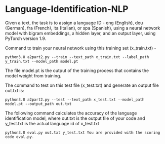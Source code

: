 # Language-Identification-NLP
Given a text, the task is to assign a language ID - eng (English), deu (German), fra (French), ita (Italian), or spa (Spanish), using a neural network model with bigram embeddings, a hidden layer, and an output layer, using PyTorch version 1.9.


Command to train your neural network using this training set (x_train.txt) - 

```
python3.8 a2part2.py --train --text_path x_train.txt --label_path y_train.txt --model_path model.pt
```

The file model.pt is the output of the training process that contains the model weight from training.


The command to test on this test file (x_test.txt) and generate an output file out.txt is:
```
python3.8 a2part2.py --test --text_path x_test.txt --model_path model.pt --output_path out.txt
```

The following command calculates the accuracy of the language identification model, where out.txt is the output file of your code and y_test.txt is the actual language id of x_test.txt
```
python3.8 eval.py out.txt y_test.txt You are provided with the scoring code eval.py.
```
